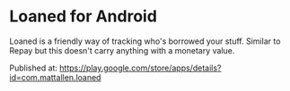 Loaned for Android
==============

Loaned is a friendly way of tracking who's borrowed your stuff. Similar to Repay but this doesn't carry anything with a monetary value.

Published at: https://play.google.com/store/apps/details?id=com.mattallen.loaned
